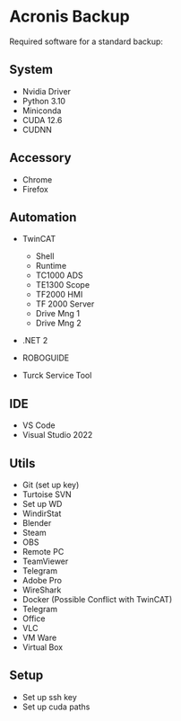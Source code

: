 # Acronis Backup


Required software for a standard backup:

## System

- Nvidia Driver
- Python 3.10
- Miniconda
- CUDA 12.6
- CUDNN

## Accessory

- Chrome
- Firefox


## Automation
- TwinCAT
    - Shell
    - Runtime
    - TC1000 ADS
    - TE1300 Scope
    - TF2000 HMI
    - TF 2000 Server
    - Drive Mng 1
    - Drive Mng 2


- .NET 2
- ROBOGUIDE
- Turck Service Tool

## IDE

- VS Code
- Visual Studio 2022

## Utils

- Git (set up key)
- Turtoise SVN
- Set up WD
- WindirStat
- Blender
- Steam
- OBS
- Remote PC
- TeamViewer
- Telegram
- Adobe Pro
- WireShark
- Docker (Possible Conflict with TwinCAT)
- Telegram
- Office
- VLC
- VM Ware
- Virtual Box

## Setup
- Set up ssh key
- Set up cuda paths
